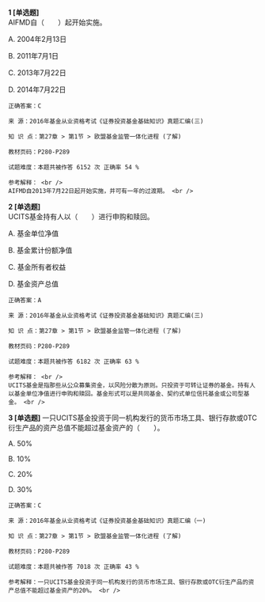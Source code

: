 **1 [单选题]**  <br />
AIFMD自（　　）起开始实施。 

A. 2004年2月13日

B. 2011年7月1日

C. 2013年7月22日

D. 2014年7月22日 

```
正确答案：C

来 源：2016年基金从业资格考试《证券投资基金基础知识》真题汇编(三)

知 识 点：第27章 > 第1节 > 欧盟基金监管一体化进程 (了解)

教材页码：P280-P289

试题难度：本题共被作答 6152 次 正确率 54 %

参考解释： <br />
AIFMD自2013年7月22日起开始实施，并可有一年的过渡期。 <br />

```


**2 [单选题]**  <br />
UCITS基金持有人以（　　）进行申购和赎回。 

A. 基金单位净值

B. 基金累计份额净值

C. 基金所有者权益

D. 基金资产总值 

```
正确答案：A

来 源：2016年基金从业资格考试《证券投资基金基础知识》真题汇编(三)

知 识 点：第27章 > 第1节 > 欧盟基金监管一体化进程 (了解)

教材页码：P280-P289

试题难度：本题共被作答 6182 次 正确率 63 %

参考解释： <br />
UCITS基金是指那些从公众募集资金，以风险分散为原则。只投资于可转让证券的基金。持有人以基金单位净值进行申购和赎回。基金形式可以是共同基金、契约式单位信托基金或公司型基金。 <br />

```


**3 [单选题]** 一只UCITS基金投资于同一机构发行的货币市场工具、银行存款或0TC衍生产品的资产总值不能超过基金资产的（&emsp;&emsp;）。

A. 50%

B. 10%

C. 20%

D. 30% 

```
正确答案：C

来 源：2016年基金从业资格考试《证券投资基金基础知识》真题汇编（一)

知 识 点：第27章 > 第1节 > 欧盟基金监管一体化进程 (了解)

教材页码：P280-P289

试题难度：本题共被作答 7018 次 正确率 43 %

参考解释：一只UCITS基金投资于同一机构发行的货币市场工具、银行存款或OTC衍生产品的资产总值不能超过基金资产的20%。 <br />
```


